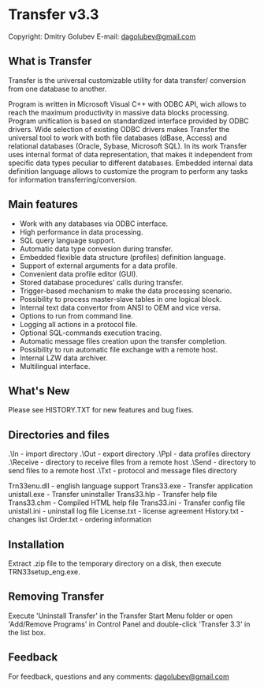 Transfer v3.3
=====================================================================
Copyright: Dmitry Golubev
E-mail:    dagolubev@gmail.com


What is Transfer
---------------------------------------------------------------------
Transfer  is  the  universal  customizable utility for data transfer/
conversion from one database to another.

Program is written in Microsoft Visual C++ with ODBC API, wich allows 
to reach  the maximum productivity in massive data blocks processing. 
Program  unification  is  based on standardized interface provided by 
ODBC  drivers. Wide selection of existing ODBC drivers makes Transfer 
the  universal  tool to work with both file databases (dBase, Access) 
and relational databases (Oracle, Sybase, Microsoft SQL). In its work 
Transfer  uses  internal format of data representation, that makes it 
independent from specific data types peculiar to different databases. 
Embedded  internal  data  definition language allows to customize the 
program to perform any tasks for information transferring/conversion.


Main features
---------------------------------------------------------------------
- Work with any databases via ODBC interface.
- High performance in data processing.
- SQL query language support.
- Automatic data type convesion during transfer.
- Embedded flexible data structure (profiles) definition language.
- Support of external arguments for a data profile.
- Convenient data profile editor (GUI).
- Stored database procedures' calls during transfer.
- Trigger-based mechanism to make the data processing scenario.
- Possibility to process master-slave tables in one logical block.
- Internal text data convertor from ANSI to OEM and vice versa.
- Options to run from command line.
- Logging all actions in a protocol file.
- Optional SQL-commands execution tracing.
- Automatic message files creation upon the transfer completion.
- Possibility to run automatic file exchange with a remote host.
- Internal LZW data archiver.
- Multilingual interface.


What's New
---------------------------------------------------------------------
Please see HISTORY.TXT for new features and bug fixes.


Directories and files
---------------------------------------------------------------------
.\In         - import directory
.\Out        - export directory
.\Ppl        - data profiles directory
.\Receive    - directory to receive files from a remote host
.\Send       - directory to send files to a remote host
.\Txt        - protocol and message files directory

Trn33enu.dll - english language support
Trans33.exe  - Transfer application
unistall.exe - Transfer uninstaller
Trans33.hlp  - Transfer help file
Trans33.chm  - Compiled HTML help file
Trans33.ini  - Transfer config file
unistall.ini - uninstall log file
License.txt  - license agreement
History.txt  - changes list
Order.txt    - ordering information


Installation
---------------------------------------------------------------------
Extract  .zip file to the temporary directory on a disk, then execute 
TRN33setup_eng.exe.


Removing Transfer
---------------------------------------------------------------------
Execute 'Uninstall Transfer' in the Transfer Start Menu folder or open
'Add/Remove Programs' in Control Panel and double-click 'Transfer 3.3' 
in the list box.


Feedback
---------------------------------------------------------------------
For feedback, questions and any comments: dagolubev@gmail.com

